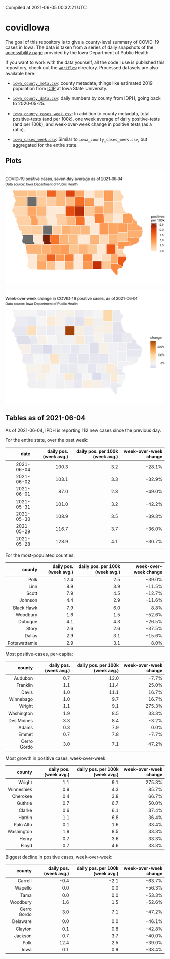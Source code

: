 Compiled at 2021-06-05 00:32:21 UTC

<!-- README.md is generated from README.Rmd. Please edit that file -->

# covidIowa

<!-- badges: start -->

<!-- badges: end -->

The goal of this repository is to give a county-level summary of
COVID-19 cases in Iowa. The data is taken from a series of daily
snapshots of the [accessibility
page](https://coronavirus.iowa.gov/pages/access) provided by the Iowa
Department of Public Health.

If you want to work with the data yourself, all the code I use is
published this repository, check out the [`workflow`](workflow)
directory. Processed datasets are also available here:

  - [`iowa_county_meta.csv`](https://raw.githubusercontent.com/ijlyttle/covidIowa/master/workflow/data/99-publish/iowa_county_meta.csv):
    county metadata, things like estimated 2019 population from
    [ICIP](https://www.icip.iastate.edu/tables/population/counties-estimates)
    at Iowa State University.

  - [`iowa_county_data.csv`](https://raw.githubusercontent.com/ijlyttle/covidIowa/master/workflow/data/99-publish/iowa_county_data.csv):
    daily numbers by county from IDPH, going back to 2020-05-25.

  - [`iowa_county_cases_week.csv`](https://raw.githubusercontent.com/ijlyttle/covidIowa/master/workflow/data/99-publish/iowa_county_data.csv):
    In addition to county metadata, total positive-tests (and per 100k),
    one week average of daily positive-tests (and per 100k), and
    week-over-week change in positive tests (as a ratio).

  - [`iowa_cases_week.csv`](https://raw.githubusercontent.com/ijlyttle/covidIowa/master/workflow/data/99-publish/iowa_cases_week.csv):
    Similar to `iowa_county_cases_week.csv`, but aggregated for the
    entire state.

## Plots

![](workflow/data/99-publish/iowa_cases.png)

![](workflow/data/99-publish/iowa_change.png)

## Tables as of 2021-06-04

As of 2021-06-04, IPDH is reporting 112 new cases since the previous
day.

For the entire state, over the past week:

|       date | daily pos. (week avg.) | daily pos. per 100k (week avg.) | week-over-week change |
| ---------: | ---------------------: | ------------------------------: | --------------------: |
| 2021-06-04 |                  100.3 |                             3.2 |               \-28.1% |
| 2021-06-02 |                  103.1 |                             3.3 |               \-32.9% |
| 2021-06-01 |                   87.0 |                             2.8 |               \-49.0% |
| 2021-05-31 |                  101.0 |                             3.2 |               \-42.2% |
| 2021-05-30 |                  108.9 |                             3.5 |               \-39.3% |
| 2021-05-29 |                  116.7 |                             3.7 |               \-36.0% |
| 2021-05-28 |                  128.9 |                             4.1 |               \-30.7% |

For the most-populated counties:

|        county | daily pos. (week avg.) | daily pos. per 100k (week avg.) | week-over-week change |
| ------------: | ---------------------: | ------------------------------: | --------------------: |
|          Polk |                   12.4 |                             2.5 |               \-39.0% |
|          Linn |                    8.9 |                             3.9 |               \-11.5% |
|         Scott |                    7.9 |                             4.5 |               \-12.7% |
|       Johnson |                    4.4 |                             2.9 |               \-11.6% |
|    Black Hawk |                    7.9 |                             6.0 |                  8.8% |
|      Woodbury |                    1.6 |                             1.5 |               \-52.6% |
|       Dubuque |                    4.1 |                             4.3 |               \-26.5% |
|         Story |                    2.6 |                             2.6 |               \-37.5% |
|        Dallas |                    2.9 |                             3.1 |               \-15.6% |
| Pottawattamie |                    2.9 |                             3.1 |                  8.0% |

Most positive-cases, per-capita:

|      county | daily pos. (week avg.) | daily pos. per 100k (week avg.) | week-over-week change |
| ----------: | ---------------------: | ------------------------------: | --------------------: |
|     Audubon |                    0.7 |                            13.0 |                \-7.7% |
|    Franklin |                    1.1 |                            11.4 |                 25.0% |
|       Davis |                    1.0 |                            11.1 |                 16.7% |
|   Winnebago |                    1.0 |                             9.7 |                 16.7% |
|      Wright |                    1.1 |                             9.1 |                275.3% |
|  Washington |                    1.9 |                             8.5 |                 33.3% |
|  Des Moines |                    3.3 |                             8.4 |                \-3.2% |
|       Adams |                    0.3 |                             7.9 |                  0.0% |
|       Emmet |                    0.7 |                             7.8 |                \-7.7% |
| Cerro Gordo |                    3.0 |                             7.1 |               \-47.2% |

Most growth in positive cases, week-over-week:

|     county | daily pos. (week avg.) | daily pos. per 100k (week avg.) | week-over-week change |
| ---------: | ---------------------: | ------------------------------: | --------------------: |
|     Wright |                    1.1 |                             9.1 |                275.3% |
| Winneshiek |                    0.9 |                             4.3 |                 85.7% |
|   Cherokee |                    0.4 |                             3.8 |                 66.7% |
|    Guthrie |                    0.7 |                             6.7 |                 50.0% |
|     Clarke |                    0.6 |                             6.1 |                 37.4% |
|     Hardin |                    1.1 |                             6.8 |                 36.4% |
|  Palo Alto |                    0.1 |                             1.6 |                 33.4% |
| Washington |                    1.9 |                             8.5 |                 33.3% |
|      Henry |                    0.7 |                             3.6 |                 33.3% |
|      Floyd |                    0.7 |                             4.6 |                 33.3% |

Biggest decline in positive cases, week-over-week:

|      county | daily pos. (week avg.) | daily pos. per 100k (week avg.) | week-over-week change |
| ----------: | ---------------------: | ------------------------------: | --------------------: |
|     Carroll |                  \-0.4 |                           \-2.1 |               \-63.7% |
|     Wapello |                    0.0 |                             0.0 |               \-56.3% |
|        Tama |                    0.0 |                             0.0 |               \-53.3% |
|    Woodbury |                    1.6 |                             1.5 |               \-52.6% |
| Cerro Gordo |                    3.0 |                             7.1 |               \-47.2% |
|    Delaware |                    0.0 |                             0.0 |               \-46.1% |
|     Clayton |                    0.1 |                             0.8 |               \-42.8% |
|     Jackson |                    0.7 |                             3.7 |               \-40.0% |
|        Polk |                   12.4 |                             2.5 |               \-39.0% |
|        Iowa |                    0.1 |                             0.9 |               \-38.4% |
